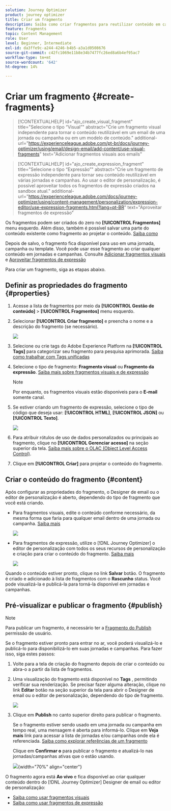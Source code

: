 ```yaml
---
solution: Journey Optimizer
product: journey optimizer
title: Criar um fragmento
description: Saiba como criar fragmentos para reutilizar conteúdo em campanhas e jornadas do Journey Optimizer
feature: Fragments
topic: Content Management
role: User
level: Beginner, Intermediate
exl-id: da3ffe9c-a244-4246-b4b5-a3a1d0508676
source-git-commit: c42fc1069e11b8e34b7477fc26ed8a6b4ef95ac7
workflow-type: tm+mt
source-wordcount: '642'
ht-degree: 14%

---
```


# Criar um fragmento {#create-fragments}

>[!CONTEXTUALHELP]
>id="ajo_create_visual_fragment"
>title="Selecione o tipo “Visual”"
>abstract="Crie um fragmento visual independente para tornar o conteúdo reutilizável em um email de uma jornada ou campanha ou em um modelo de conteúdo."
>additional-url="https://experienceleague.adobe.com/pt-br/docs/journey-optimizer/using/email/design-email/add-content/use-visual-fragments" text="Adicionar fragmentos visuais aos emails"

>[!CONTEXTUALHELP]
>id="ajo_create_expression_fragment"
>title="Selecione o tipo “Expressão”"
>abstract="Crie um fragmento de expressão independente para tornar seu conteúdo reutilizável em várias jornadas e campanhas. Ao usar o editor de personalização, é possível aproveitar todos os fragmentos de expressão criados na sandbox atual."
>additional-url="https://experienceleague.adobe.com/docs/journey-optimizer/using/content-management/personalization/expression-editor/use-expression-fragments.html?lang=pt-BR" text="Aproveitar fragmentos de expressão"

Os fragmentos podem ser criados do zero no **[!UICONTROL Fragmentos]** menu esquerdo. Além disso, também é possível salvar uma parte do conteúdo existente como fragmento ao projetar o conteúdo. [Saiba como](#save-as-fragment)

Depois de salvo, o fragmento fica disponível para uso em uma jornada, campanha ou template. Você pode usar esse fragmento ao criar qualquer conteúdo em jornadas e campanhas. Consulte [Adicionar fragmentos visuais](../email/use-visual-fragments.md) e [Aproveitar fragmentos de expressão](../personalization/use-expression-fragments.md)

Para criar um fragmento, siga as etapas abaixo.

## Definir as propriedades do fragmento {#properties}

1. Acesse a lista de fragmentos por meio da **[!UICONTROL Gestão de conteúdo]** > **[!UICONTROL Fragmentos]** menu esquerdo.

1. Selecionar **[!UICONTROL Criar fragmento]** e preencha o nome e a descrição do fragmento (se necessário).

   ![](assets/fragment-details.png)

1. Selecione ou crie tags do Adobe Experience Platform na **[!UICONTROL Tags]** para categorizar seu fragmento para pesquisa aprimorada. [Saiba como trabalhar com Tags unificadas](../start/search-filter-categorize.md#tags)

1. Selecione o tipo de fragmento: **Fragmento visual** ou **Fragmento da expressão**. [Saiba mais sobre fragmentos visuais e de expressão](../content-management/fragments.md#visual-expression)

   >[!NOTE]
   >
   >Por enquanto, os fragmentos visuais estão disponíveis para o **E-mail** somente canal.

1. Se estiver criando um fragmento de expressão, selecione o tipo de código que deseja usar: **[!UICONTROL HTML]**, **[!UICONTROL JSON]** ou **[!UICONTROL Texto]**.

   ![](assets/fragment-expression-type.png)

1. Para atribuir rótulos de uso de dados personalizados ou principais ao fragmento, clique no **[!UICONTROL Gerenciar acesso]** na seção superior da tela. [Saiba mais sobre o OLAC (Object Level Access Control)](../administration/object-based-access.md).

1. Clique em **[!UICONTROL Criar]** para projetar o conteúdo do fragmento.

## Criar o conteúdo do fragmento {#content}

Após configurar as propriedades do fragmento, o Designer de email ou o editor de personalização é aberto, dependendo do tipo de fragmento que você está criando.

* Para fragmentos visuais, edite o conteúdo conforme necessário, da mesma forma que faria para qualquer email dentro de uma jornada ou campanha. [Saiba mais](../email/get-started-email-design.md)

  ![](assets/fragment-designer.png)

* Para fragmentos de expressão, utilize o [!DNL Journey Optimizer] o editor de personalização com todos os seus recursos de personalização e criação para criar o conteúdo do fragmento. [Saiba mais](../personalization/personalization-build-expressions.md)

  ![](assets/fragment-expression-editor.png)

Quando o conteúdo estiver pronto, clique no link **Salvar** botão. O fragmento é criado e adicionado à lista de fragmentos com o **Rascunho** status. Você pode visualizá-la e publicá-la para torná-la disponível em jornadas e campanhas.

## Pré-visualizar e publicar o fragmento {#publish}

>[!NOTE]
>
>Para publicar um fragmento, é necessário ter a [Fragmento do Publish](../administration/ootb-product-profiles.md#content-library-manager) permissão de usuário.

Se o fragmento estiver pronto para entrar no ar, você poderá visualizá-lo e publicá-lo para disponibilizá-lo em suas jornadas e campanhas. Para fazer isso, siga estes passos:

1. Volte para a tela de criação do fragmento depois de criar o conteúdo ou abra-o a partir da lista de fragmentos.

1. Uma visualização do fragmento está disponível no **Tags** , permitindo verificar sua renderização. Se precisar fazer alguma alteração, clique no link **Editar** botão na seção superior da tela para abrir o Designer de email ou o editor de personalização, dependendo do tipo de fragmento.

   ![](assets/fragment-preview.png)

1. Clique em **Publish** no canto superior direito para publicar o fragmento.

   Se o fragmento estiver sendo usado em uma jornada ou campanha em tempo real, uma mensagem é aberta para informá-lo. Clique em **Veja mais** link para acessar a lista de jornadas e/ou campanhas onde ela é referenciada. [Saiba como explorar referências de um fragmento](../content-management/manage-fragments.md#explore-references)

   Clique em **Confirmar o** para publicar o fragmento e atualizá-lo nas jornadas/campanhas ativas que o estão usando.

   ![](assets/fragment-publish.png){width="70%" align="center"}

O fragmento agora está **Ao vivo** e fica disponível ao criar qualquer conteúdo dentro do [!DNL Journey Optimizer] Designer de email ou editor de personalização:

* [Saiba como usar fragmentos visuais](../email/use-visual-fragments.md)
* [Saiba como usar fragmentos de expressão](../personalization/use-expression-fragments.md)
